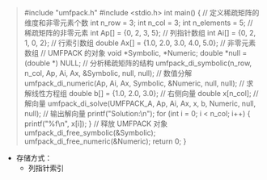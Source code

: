 <!--
 * @Description: 
 * @Author: Bohan Wang
 * @Date: 2024-03-29 16:21:14
 * @LastEditTime: 2024-03-29 16:23:46
 * @LastEditors:  
-->
> #include "umfpack.h"
#include <stdio.h>
int main() {
    // 定义稀疏矩阵的维度和非零元素个数
    int n_row = 3;
    int n_col = 3;
    int n_elements = 5;
    // 稀疏矩阵的非零元素
    int Ap[] = {0, 2, 3, 5}; // 列指针数组
    int Ai[] = {0, 2, 1, 0, 2}; // 行索引数组
    double Ax[] = {1.0, 2.0, 3.0, 4.0, 5.0}; // 非零元素数组
    // UMFPACK 的对象
    void *Symbolic, *Numeric;
    double *null = (double *) NULL;
    // 分析稀疏矩阵的结构
    umfpack_di_symbolic(n_row, n_col, Ap, Ai, Ax, &Symbolic, null, null);
    // 数值分解
    umfpack_di_numeric(Ap, Ai, Ax, Symbolic, &Numeric, null, null);
    // 求解线性方程组
    double b[] = {1.0, 2.0, 3.0}; // 右侧向量
    double x[n_col]; // 解向量
    umfpack_di_solve(UMFPACK_A, Ap, Ai, Ax, x, b, Numeric, null, null);
    // 输出解向量
    printf("Solution:\n");
    for (int i = 0; i < n_col; i++) {
        printf("%f\n", x[i]);
    }
    // 释放 UMFPACK 对象
    umfpack_di_free_symbolic(&Symbolic);
    umfpack_di_free_numeric(&Numeric);
    return 0;
}

- 存储方式：
    - 列指针索引


